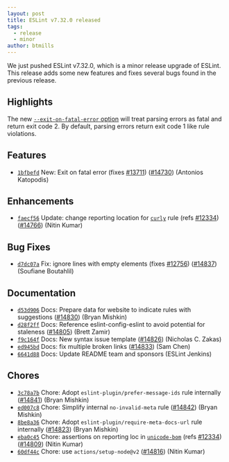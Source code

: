 ```yaml
---
layout: post
title: ESLint v7.32.0 released
tags:
  - release
  - minor
author: btmills
---
```


We just pushed ESLint v7.32.0, which is a minor release upgrade of ESLint. This release adds some new features and fixes several bugs found in the previous release.

## Highlights

The new [`--exit-on-fatal-error` option](https://eslint.org/docs/user-guide/command-line-interface#--exit-on-fatal-error) will treat parsing errors as fatal and return exit code 2. By default, parsing errors return exit code 1 like rule violations.

## Features


* [`1bfbefd`](https://github.com/eslint/eslint/commit/1bfbefdaaf19ef32df42b89a3f5d32cff1e5b831) New: Exit on fatal error (fixes [#13711](https://github.com/eslint/eslint/issues/13711)) ([#14730](https://github.com/eslint/eslint/issues/14730)) (Antonios Katopodis)




## Enhancements


* [`faecf56`](https://github.com/eslint/eslint/commit/faecf56cdb4146b28bfa4f1980adb41b4d3614b1) Update: change reporting location for [`curly`](/docs/rules/curly) rule (refs [#12334](https://github.com/eslint/eslint/issues/12334)) ([#14766](https://github.com/eslint/eslint/issues/14766)) (Nitin Kumar)




## Bug Fixes


* [`d7dc07a`](https://github.com/eslint/eslint/commit/d7dc07a15e256cee9232183165e2f6102f2c0873) Fix: ignore lines with empty elements (fixes [#12756](https://github.com/eslint/eslint/issues/12756)) ([#14837](https://github.com/eslint/eslint/issues/14837)) (Soufiane Boutahlil)




## Documentation


* [`d53d906`](https://github.com/eslint/eslint/commit/d53d9064b9dd0dd6a8ea39e07b16310c8364db69) Docs: Prepare data for website to indicate rules with suggestions ([#14830](https://github.com/eslint/eslint/issues/14830)) (Bryan Mishkin)
* [`d28f2ff`](https://github.com/eslint/eslint/commit/d28f2ffb986e49d6da5c1d91215580591f4cfd35) Docs: Reference eslint-config-eslint to avoid potential for staleness ([#14805](https://github.com/eslint/eslint/issues/14805)) (Brett Zamir)
* [`f9c164f`](https://github.com/eslint/eslint/commit/f9c164f7b74ca73384c8c80eed5bdbe359b44f6c) Docs: New syntax issue template ([#14826](https://github.com/eslint/eslint/issues/14826)) (Nicholas C. Zakas)
* [`ed945bd`](https://github.com/eslint/eslint/commit/ed945bd662714b1917e9de71d5b322a28be9161b) Docs: fix multiple broken links ([#14833](https://github.com/eslint/eslint/issues/14833)) (Sam Chen)
* [`6641d88`](https://github.com/eslint/eslint/commit/6641d88e17d952a8e51df5e0d3882a842d4c3f35) Docs: Update README team and sponsors (ESLint Jenkins)








## Chores


* [`3c78a7b`](https://github.com/eslint/eslint/commit/3c78a7bff6044fd196ae3b737983e6744c6eb7c8) Chore: Adopt `eslint-plugin/prefer-message-ids` rule internally ([#14841](https://github.com/eslint/eslint/issues/14841)) (Bryan Mishkin)
* [`ed007c8`](https://github.com/eslint/eslint/commit/ed007c82ee9d2170c87500d98303554b5f90b915) Chore: Simplify internal `no-invalid-meta` rule ([#14842](https://github.com/eslint/eslint/issues/14842)) (Bryan Mishkin)
* [`8be8a36`](https://github.com/eslint/eslint/commit/8be8a36010145dfcd31cbdd4f781a91989e3b1bd) Chore: Adopt `eslint-plugin/require-meta-docs-url` rule internally ([#14823](https://github.com/eslint/eslint/issues/14823)) (Bryan Mishkin)
* [`eba0c45`](https://github.com/eslint/eslint/commit/eba0c4595c126a91f700d5f2e8723ec3f820a830) Chore: assertions on reporting loc in [`unicode-bom`](/docs/rules/unicode-bom) (refs [#12334](https://github.com/eslint/eslint/issues/12334)) ([#14809](https://github.com/eslint/eslint/issues/14809)) (Nitin Kumar)
* [`60df44c`](https://github.com/eslint/eslint/commit/60df44c79b0f74406119c0c040a360ca84e721fc) Chore: use `actions/setup-node@v2` ([#14816](https://github.com/eslint/eslint/issues/14816)) (Nitin Kumar)
